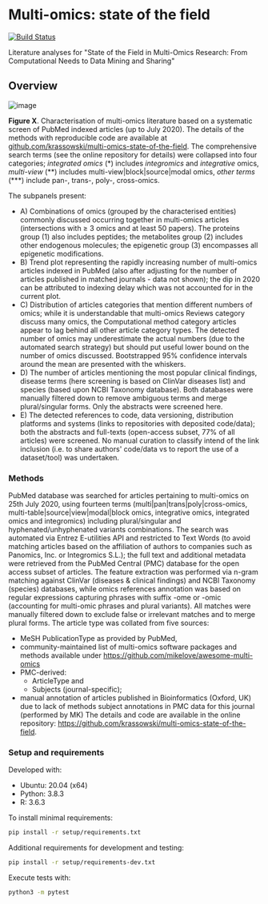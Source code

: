 # Multi-omics: state of the field

[![Build Status](https://travis-ci.com/krassowski/multi-omics-state-of-the-field.svg?token=JhArfvq99eozHLbsktv8&branch=master)](https://travis-ci.com/krassowski/multi-omics-state-of-the-field)

Literature analyses for "State of the Field in Multi-Omics Research: From Computational Needs to Data Mining and Sharing"

## Overview

![image](https://user-images.githubusercontent.com/5832902/89242343-3f12ef80-d5f9-11ea-96b3-5fe06dfd0e4d.png)

**Figure X**. Characterisation of multi-omics literature based on a systematic screen of PubMed indexed articles (up to July 2020).
The details of the methods with reproducible code are available at [github.com/krassowski/multi-omics-state-of-the-field](https://github.com/krassowski/multi-omics-state-of-the-field).
The comprehensive search terms (see the online repository for details) were collapsed into four categories;
_integrated omics_ (*) includes _integromics_ and _integrative_ omics,
_multi-view_ (\*\*) includes multi-view|block|source|modal omics,
_other terms_ (\*\*\*) include pan-, trans-, poly-, cross-omics.

The subpanels present:
- A) Combinations of omics (grouped by the characterised entities) commonly discussed occurring together in multi-omics articles (intersections with ≥ 3 omics and at least 50 papers).
The proteins group (1) also includes peptides; the metabolites group (2) includes other endogenous molecules; the epigenetic group (3) encompasses all epigenetic modifications.
- B) Trend plot representing the rapidly increasing number of multi-omics articles indexed in PubMed (also after adjusting for the number of articles published in matched journals - data not shown); the dip in 2020 can be attributed to indexing delay which was not accounted for in the current plot.
- C) Distribution of articles categories that mention different numbers of omics; while it is understandable that multi-omics Reviews category discuss many omics, the Computational method category articles appear to lag behind all other article category types.
The detected number of omics may underestimate the actual numbers (due to the automated search strategy) but should put useful lower bound on the number of omics discussed.
Bootstrapped 95% confidence intervals around the mean are presented with the whiskers.
- D) The number of articles mentioning the most popular clinical findings, disease terms (here screening is based on ClinVar diseases list) and species (based upon NCBI Taxonomy database).
Both databases were manually filtered down to remove ambiguous terms and merge plural/singular forms.
Only the abstracts were screened here.
- E) The detected references to code, data versioning, distribution platforms and systems (links to repositories with deposited code/data); both the abstracts and full-texts (open-access subset, 77% of all articles) were screened.
No manual curation to classify intend of the link inclusion (i.e. to share authors' code/data vs to report the use of a dataset/tool) was undertaken.


### Methods

PubMed database was searched for articles pertaining to multi-omics on 25th July 2020, using fourteen terms (multi|pan|trans|poly|cross-omics, multi-table|source|view|modal|block omics, integrative omics, integrated omics and integromics) including plural/singular and hyphenated/unhyphenated variants combinations.
The search was automated via Entrez E-utilities API and restricted to Text Words (to avoid matching articles based on the affiliation of authors to companies such as Panomics, Inc. or Integromics S.L.); the full text and additional metadata were retrieved from the PubMed Central (PMC) database for the open access subset of articles.
The feature extraction was performed via n-gram matching against ClinVar (diseases & clinical findings) and NCBI Taxonomy (species) databases, while omics references annotation was based on regular expressions capturing phrases with suffix -ome or -omic (accounting for multi-omic phrases and plural variants).
All matches were manually filtered down to exclude false or irrelevant matches and to merge plural forms.
The article type was collated from five sources:
- MeSH PublicationType as provided by PubMed,
- community-maintained list of multi-omics software packages and methods available under https://github.com/mikelove/awesome-multi-omics
- PMC-derived:
  -  ArticleType and
   - Subjects (journal-specific);
- manual annotation of articles published in Bioinformatics (Oxford, UK) due to lack of methods subject annotations in PMC data for this journal (performed by MK)
The details and code are available in the online repository: https://github.com/krassowski/multi-omics-state-of-the-field.


### Setup and requirements

Developed with:

- Ubuntu: 20.04 (x64)
- Python: 3.8.3
- R: 3.6.3

To install minimal requirements:

```bash
pip install -r setup/requirements.txt
```

Additional requirements for development and testing:

```bash
pip install -r setup/requirements-dev.txt
```

Execute tests with:

```bash
python3 -m pytest
```
